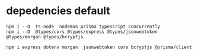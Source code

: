 # depedencies default

```
npm i --D  ts-node  nodemon prisma typescript concurrently
npm i --D  @types/cors @types/express @types/jsonwebtoken @types/morgan @types/bcryptjs

```



```
npm i express dotenv morgan  jsonwebtoken cors bcryptjs @prisma/client

```
